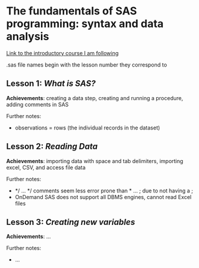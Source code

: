 # The fundamentals of SAS programming: syntax and data analysis

[Link to the introductory course I am following](https://www.youtube.com/watch?v=9U0a7DuRBYo&list=PLjrXzkmqZGHJOTesCBdZi2HjdB3-jWFDA)

.sas file names begin with the lesson number they correspond to

## **Lesson 1**: *What is SAS?*

**Achievements**: creating a data step, creating and running a procedure, adding comments in SAS

Further notes: 
- observations = rows (the individual records in the dataset)

## **Lesson 2**: *Reading Data*

**Achievements**: importing data with space and tab delimiters, importing excel, CSV, and access file data

Further notes: 
- */ ... */ comments seem less error prone than * ... ; due to not having a ;
- OnDemand SAS does not support all DBMS engines, cannot read Excel files

## **Lesson 3**: *Creating new variables*

**Achievements**: ...

Further notes: 
- ...


